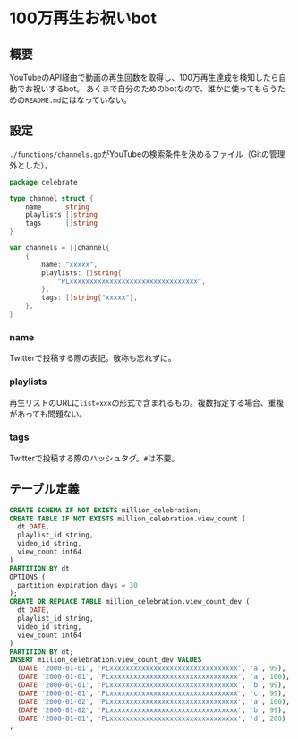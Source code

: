 # 100万再生お祝いbot

## 概要
YouTubeのAPI経由で動画の再生回数を取得し、100万再生達成を検知したら自動でお祝いするbot。
あくまで自分のためのbotなので、誰かに使ってもらうための`README.md`にはなっていない。

## 設定
`./functions/channels.go`がYouTubeの検索条件を決めるファイル（Gitの管理外とした）。

```go
package celebrate

type channel struct {
	name      string
	playlists []string
	tags      []string
}

var channels = []channel{
	{
		name: "xxxxx",
		playlists: []string{
			"PLxxxxxxxxxxxxxxxxxxxxxxxxxxxxxxxx",
		},
		tags: []string{"xxxxx"},
	},
}
```

### name
Twitterで投稿する際の表記。敬称も忘れずに。

### playlists
再生リストのURLに`list=xxx`の形式で含まれるもの。複数指定する場合、重複があっても問題ない。

### tags
Twitterで投稿する際のハッシュタグ。`#`は不要。

## テーブル定義
```sql
CREATE SCHEMA IF NOT EXISTS million_celebration;
CREATE TABLE IF NOT EXISTS million_celebration.view_count (
  dt DATE,
  playlist_id string,
  video_id string,
  view_count int64
)
PARTITION BY dt
OPTIONS (
  partition_expiration_days = 30
);
CREATE OR REPLACE TABLE million_celebration.view_count_dev (
  dt DATE,
  playlist_id string,
  video_id string,
  view_count int64
)
PARTITION BY dt;
INSERT million_celebration.view_count_dev VALUES
  (DATE '2000-01-01', 'PLxxxxxxxxxxxxxxxxxxxxxxxxxxxxxxxx', 'a', 99),
  (DATE '2000-01-01', 'PLxxxxxxxxxxxxxxxxxxxxxxxxxxxxxxxx', 'a', 100),
  (DATE '2000-01-01', 'PLxxxxxxxxxxxxxxxxxxxxxxxxxxxxxxxx', 'b', 99),
  (DATE '2000-01-01', 'PLxxxxxxxxxxxxxxxxxxxxxxxxxxxxxxxx', 'c', 99),
  (DATE '2000-01-02', 'PLxxxxxxxxxxxxxxxxxxxxxxxxxxxxxxxx', 'a', 100),
  (DATE '2000-01-02', 'PLxxxxxxxxxxxxxxxxxxxxxxxxxxxxxxxx', 'b', 99),
  (DATE '2000-01-01', 'PLxxxxxxxxxxxxxxxxxxxxxxxxxxxxxxxx', 'd', 200)
;
```
